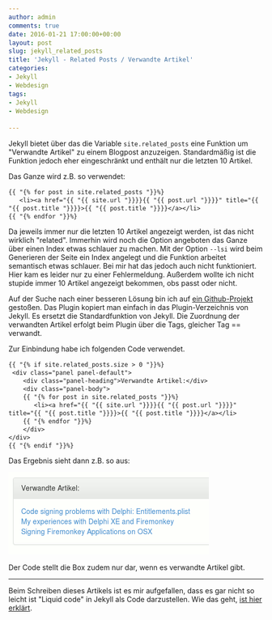 ```yaml
---
author: admin
comments: true
date: 2016-01-21 17:00:00+00:00
layout: post
slug: jekyll_related_posts
title: 'Jekyll - Related Posts / Verwandte Artikel'
categories:
- Jekyll
- Webdesign
tags:
- Jekyll
- Webdesign

---
```


Jekyll bietet über das die Variable <code>site.related_posts</code> eine Funktion um "Verwandte Artikel" zu einem Blogpost anzuzeigen. Standardmäßig ist die Funktion jedoch eher eingeschränkt und enthält nur die letzten 10 Artikel.

Das Ganze wird z.B. so verwendet:

	{{ "{% for post in site.related_posts "}}%}
	   <li><a href="{{ "{{ site.url "}}}}{{ "{{ post.url "}}}}" title="{{ "{{ post.title "}}}}>{{ "{{ post.title "}}}}</a></li>
	{{ "{% endfor "}}%}

Da jeweils immer nur die letzten 10 Artikel angezeigt werden, ist das nicht wirklich "related". Immerhin wird noch die Option angeboten das Ganze über einen Index etwas schlauer zu machen. Mit der Option <code>--lsi</code> wird beim Generieren der Seite ein Index angelegt und die Funktion arbeitet semantisch etwas schlauer. Bei mir hat das jedoch auch nicht funktioniert. Hier kam es leider nur zu einer Fehlermeldung. Außerdem wollte ich nicht stupide immer 10 Artikel angezeigt bekommen, obs passt oder nicht.

Auf der Suche nach einer besseren Lösung bin ich auf [ein Github-Projekt](https://github.com/jumanji27/related-posts-jekyll-plugin) gestoßen. Das Plugin kopiert man einfach in das Plugin-Verzeichnis von Jekyll. Es ersetzt die Standardfunktion von Jekyll. Die Zuordnung der verwandten Artikel erfolgt beim Plugin über die Tags, gleicher Tag == verwandt.

Zur Einbindung habe ich folgenden Code verwendet.

	{{ "{% if site.related_posts.size > 0 "}}%}
	 <div class="panel panel-default">
	 	<div class="panel-heading">Verwandte Artikel:</div>
		<div class="panel-body">
		{{ "{% for post in site.related_posts "}}%}
		   <li><a href="{{ "{{ site.url "}}}}{{ "{{ post.url "}}}}" title="{{ "{{ post.title "}}}}>{{ "{{ post.title "}}}}</a></li>
		{{ "{% endfor "}}%}
		</div>
	</div>
	{{ "{% endif "}}%}

Das Ergebnis sieht dann z.B. so aus:

![](/assets/uploads/2016/1/related_posts.png)

Der Code stellt die Box zudem nur dar, wenn es verwandte Artikel gibt. 

----------

Beim Schreiben dieses Artikels ist es mir aufgefallen, dass es gar nicht so leicht ist "Liquid code" in Jekyll als Code darzustellen. Wie das geht, [ist hier erklärt](https://truongtx.me/2013/01/09/display-liquid-code-in-jekyll/).
